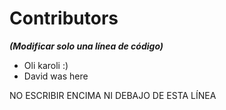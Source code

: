 
# Contributors
***(Modificar solo una línea de código)***

- Oli karoli :)
- David was here





NO ESCRIBIR ENCIMA NI DEBAJO DE ESTA LÍNEA
